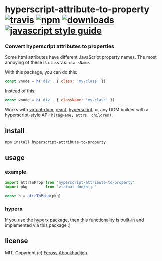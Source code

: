 # hyperscript-attribute-to-property [![travis][travis-image]][travis-url] [![npm][npm-image]][npm-url] [![downloads][downloads-image]][downloads-url] [![javascript style guide][standard-image]][standard-url]

[travis-image]: https://img.shields.io/travis/feross/hyperscript-attribute-to-property/master.svg
[travis-url]: https://travis-ci.org/feross/hyperscript-attribute-to-property
[npm-image]: https://img.shields.io/npm/v/hyperscript-attribute-to-property.svg
[npm-url]: https://npmjs.org/package/hyperscript-attribute-to-property
[downloads-image]: https://img.shields.io/npm/dm/hyperscript-attribute-to-property.svg
[downloads-url]: https://npmjs.org/package/hyperscript-attribute-to-property
[standard-image]: https://img.shields.io/badge/code_style-standard-brightgreen.svg
[standard-url]: https://standardjs.com

### Convert hyperscript attributes to properties

Some html attributes have different JavaScript property names. The most annoying of these
is `class` v.s. `className`.

With this package, you can do this:

```js
const vnode = h('div', { class: 'my-class' })
```

Instead of this:

```js
const vnode = h('div', { className: 'my-class' })
```

Works with [virtual-dom](https://www.npmjs.com/package/virtual-dom), [react](https://www.npmjs.com/package/react), [hyperscript](https://www.npmjs.com/package/hyperscript), or any DOM builder with a hyperscript-style API: `h(tagName, attrs, children)`.

## install

```bash
npm install hyperscript-attribute-to-property
```

## usage

###  example

```js
import attrToProp from 'hyperscript-attribute-to-property'
import pkg        from 'virtual-dom/h.js'

const h = attrToProp(pkg)
```

### hyperx

If you use the [hyperx](https://npmjs.com/package/hyperx) package, then this functionality
is built-in and implemented via this package :)

## license

MIT. Copyright (c) [Feross Aboukhadijeh](http://feross.org).
